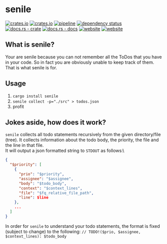 # senile

[![crates.io](https://img.shields.io/crates/v/senile.svg)](https://crates.io/crates/senile)
[![crates.io](https://img.shields.io/crates/d/senile?label=crates.io%20downloads)](https://crates.io/crates/senile)
[![pipeline](https://github.com/replicadse/senile/workflows/pipeline/badge.svg)](https://github.com/replicadse/senile/actions?query=workflow%3Apipeline)
[![dependency status](https://deps.rs/repo/github/replicadse/senile/status.svg)](https://deps.rs/repo/github/replicadse/senile)\
[![docs.rs - crate](https://img.shields.io/badge/docs.rs-latest-blue)](https://docs.rs/crate/senile/latest)
[![docs.rs - docs](https://docs.rs/senile/latest/senile/)](https://docs.rs/senile/latest/senile/)
[![website](https://img.shields.io/badge/home-GitHub-blue)](https://github.com/replicadse/senile)
[![website](https://img.shields.io/badge/website-GitHub-blue)](https://replicadse.github.io/senile)

## What is senile?

Your are senile because you can not remember all the ToDos that you have in your code. So in fact you are obviously unable to keep track of them. That is what senile is for.

## Usage

1) `cargo install senile`
2) `senile collect -p="./src" > todos.json`
3) profit

## Jokes aside, how does it work?

`senile` collects all todo statements recursively from the given directory/file (tree). It collects information about the todo body, the priority, the file and the line in that file.\
It will output a json formatted string to `STDOUT` as follows:\
```json
{
  "$priority": [
    {
      "prio": "$priority",
      "assignee": "$assignee",
      "body": "$todo_body",
      "context": "$context_lines",
      "file": "$fq_relative_file_path",
      "line": $line
    },
    ...
  ]
}
```

In order for `senile` to understand your todo statements, the format is fixed (subject to change) to the following: `// TODO!($prio, $assignee, $context_lines): $todo_body`
